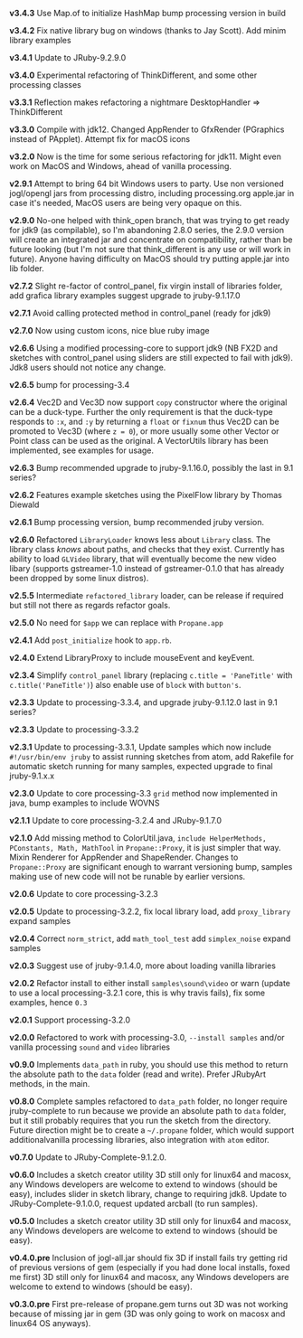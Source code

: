 
**v3.4.3** Use Map.of to initialize HashMap bump processing version in build

**v3.4.2** Fix native library bug on windows (thanks to Jay Scott). Add minim library examples

**v3.4.1** Update to JRuby-9.2.9.0

**v3.4.0** Experimental refactoring of ThinkDifferent, and some other processing classes

**v3.3.1** Reflection makes refactoring a nightmare DesktopHandler => ThinkDifferent

**v3.3.0** Compile with jdk12\. Changed AppRender to GfxRender (PGraphics instead of PApplet). Attempt fix for macOS icons

**v3.2.0** Now is the time for some serious refactoring for jdk11\. Might even work on MacOS and Windows, ahead of vanilla processing.

**v2.9.1** Attempt to bring 64 bit Windows users to party. Use non versioned jogl/opengl jars from processing distro, including processing.org apple.jar in case it's needed, MacOS users are being very opaque on this.

**v2.9.0** No-one helped with think_open branch, that was trying to get ready for jdk9 (as compilable), so I'm abandoning 2.8.0 series, the 2.9.0 version will create an integrated jar and concentrate on compatibility, rather than be future looking (but I'm not sure that think_different is any use or will work in future). Anyone having difficulty on MacOS should try putting apple.jar into lib folder.

**v2.7.2** Slight re-factor of control_panel, fix virgin install of libraries folder, add grafica library examples suggest upgrade to jruby-9.1.17.0

**v2.7.1** Avoid calling protected method in control_panel (ready for jdk9)

**v2.7.0** Now using custom icons, nice blue ruby image

**v2.6.6** Using a modified processing-core to support jdk9 (NB FX2D and sketches with control_panel using sliders are still expected to fail with jdk9). Jdk8 users should not notice any change.

**v2.6.5** bump for processing-3.4

**v2.6.4** Vec2D and Vec3D now support `copy` constructor where the original can be a duck-type. Further the only requirement is that the duck-type responds to `:x`, and `:y` by returning a `float` or `fixnum` thus Vec2D can be promoted to Vec3D (where `z = 0`), or more usually some other Vector or Point class can be used as the original. A VectorUtils library has been implemented, see examples for usage.

**v2.6.3** Bump recommended upgrade to jruby-9.1.16.0, possibly the last in 9.1 series?

**v2.6.2** Features example sketches using the PixelFlow library by Thomas Diewald

**v2.6.1** Bump processing version, bump recommended jruby version.

**v2.6.0** Refactored `LibraryLoader` knows less about `Library` class. The library class _knows_ about paths, and checks that they exist. Currently has ability to load `GLVideo` library, that will eventually become the new video libary (supports gstreamer-1.0 instead of gstreamer-0.1.0 that has already been dropped by some linux distros).

**v2.5.5** Intermediate `refactored_library` loader, can be release if required but still not there as regards refactor goals.

**v2.5.0** No need for `$app` we can replace with `Propane.app`

**v2.4.1** Add `post_initialize` hook to `app.rb`.

**v2.4.0** Extend LibraryProxy to include mouseEvent and keyEvent.

**v2.3.4** Simplify `control_panel` library (replacing `c.title = 'PaneTitle'` with `c.title('PaneTitle')`) also enable use of `block` with `button's`.

**v2.3.3** Update to processing-3.3.4, and upgrade jruby-9.1.12.0 last in 9.1 series?

**v2.3.3** Update to processing-3.3.2

**v2.3.1** Update to processing-3.3.1, Update samples which now include `#!/usr/bin/env jruby` to assist running sketches from atom, add Rakefile for automatic sketch running for many samples, expected upgrade to final jruby-9.1.x.x

**v2.3.0** Update to core processing-3.3 `grid` method now implemented in java, bump examples to include WOVNS

**v2.1.1** Update to core processing-3.2.4 and JRuby-9.1.7.0

**v2.1.0** Add missing method to ColorUtil.java, `include HelperMethods, PConstants, Math, MathTool` in `Propane::Proxy`, it is just simpler that way. Mixin Renderer for AppRender and ShapeRender. Changes to `Propane::Proxy` are significant enough to warrant versioning bump, samples making use of new code will not be runable by earlier versions.

**v2.0.6** Update to core processing-3.2.3

**v2.0.5** Update to processing-3.2.2, fix local library load, add `proxy_library` expand samples

**v2.0.4** Correct `norm_strict`, add `math_tool_test` add `simplex_noise` expand samples

**v2.0.3** Suggest use of jruby-9.1.4.0, more about loading vanilla libraries

**v2.0.2** Refactor install to either install `samples\sound\video` or warn (update to use a local processing-3.2.1 core, this is why travis fails), fix some examples, hence `0.3`

**v2.0.1** Support processing-3.2.0

**v2.0.0** Refactored to work with processing-3.0, `--install samples` and/or vanilla processing `sound` and `video` libraries

**v0.9.0** Implements `data_path` in ruby, you should use this method to return the absolute path to the `data` folder (read and write). Prefer JRubyArt methods, in the main.

**v0.8.0** Complete samples refactored to `data_path` folder, no longer require jruby-complete to run because we provide an absolute path to `data` folder, but it still probably requires that you run the sketch from the directory. Future direction might be to create a `~/.propane` folder, which would support additionalvanilla processing libraries, also integration with `atom` editor.

**v0.7.0** Update to JRuby-Complete-9.1.2.0.

**v0.6.0** Includes a sketch creator utility 3D still only for linux64 and macosx, any Windows developers are welcome to extend to windows (should be easy), includes slider in sketch library, change to requiring jdk8\. Update to JRuby-Complete-9.1.0.0, request updated arcball (to run samples).

**v0.5.0** Includes a sketch creator utility 3D still only for linux64 and macosx, any Windows developers are welcome to extend to windows (should be easy).

**v0.4.0.pre** Inclusion of jogl-all.jar should fix 3D if install fails try getting rid of previous versions of gem (especially if you had done local installs, foxed me first) 3D still only for linux64 and macosx, any Windows developers are welcome to extend to windows (should be easy).

**v0.3.0.pre** First pre-release of propane.gem turns out 3D was not working because of missing jar in gem (3D was only going to work on macosx and linux64 OS anyways).

